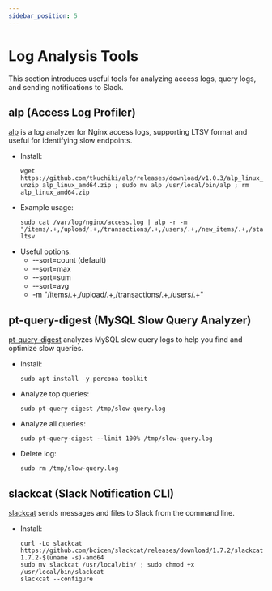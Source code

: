 ```yaml
---
sidebar_position: 5
---
```


# Log Analysis Tools

This section introduces useful tools for analyzing access logs, query logs, and sending notifications to Slack.

## alp (Access Log Profiler)

[alp](https://github.com/tkuchiki/alp) is a log analyzer for Nginx access logs, supporting LTSV format and useful for identifying slow endpoints.

- Install:
  ```
  wget https://github.com/tkuchiki/alp/releases/download/v1.0.3/alp_linux_amd64.zip
  unzip alp_linux_amd64.zip ; sudo mv alp /usr/local/bin/alp ; rm alp_linux_amd64.zip
  ```
- Example usage:
  ```
  sudo cat /var/log/nginx/access.log | alp -r -m "/items/.+,/upload/.+,/transactions/.+,/users/.+,/new_items/.+,/static/.+" ltsv
  ```
- Useful options:
  - --sort=count (default)
  - --sort=max
  - --sort=sum
  - --sort=avg
  - -m "/items/.+,/upload/.+,/transactions/.+,/users/.+"

## pt-query-digest (MySQL Slow Query Analyzer)

[pt-query-digest](https://github.com/percona/percona-toolkit) analyzes MySQL slow query logs to help you find and optimize slow queries.

- Install:
  ```
  sudo apt install -y percona-toolkit
  ```
- Analyze top queries:
  ```
  sudo pt-query-digest /tmp/slow-query.log
  ```
- Analyze all queries:
  ```
  sudo pt-query-digest --limit 100% /tmp/slow-query.log
  ```
- Delete log:
  ```
  sudo rm /tmp/slow-query.log
  ```

## slackcat (Slack Notification CLI)

[slackcat](https://github.com/bcicen/slackcat) sends messages and files to Slack from the command line.

- Install:
  ```
  curl -Lo slackcat https://github.com/bcicen/slackcat/releases/download/1.7.2/slackcat-1.7.2-$(uname -s)-amd64
  sudo mv slackcat /usr/local/bin/ ; sudo chmod +x /usr/local/bin/slackcat
  slackcat --configure
  ```
